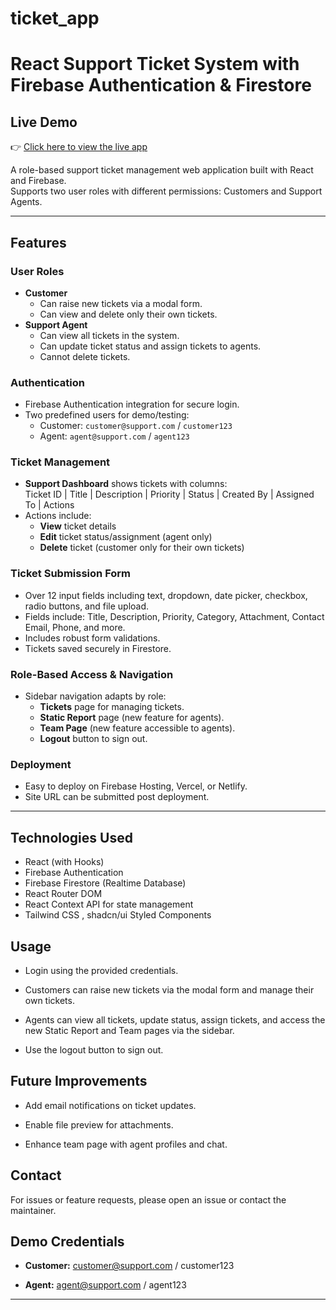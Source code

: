 # ticket_app
# React Support Ticket System with Firebase Authentication & Firestore

## Live Demo

👉 [Click here to view the live app](https://ticket--app.web.app/)

A role-based support ticket management web application built with React and Firebase.  
Supports two user roles with different permissions: Customers and Support Agents.

---

## Features

### User Roles
- **Customer**
  - Can raise new tickets via a modal form.
  - Can view and delete only their own tickets.
- **Support Agent**
  - Can view all tickets in the system.
  - Can update ticket status and assign tickets to agents.
  - Cannot delete tickets.

### Authentication
- Firebase Authentication integration for secure login.
- Two predefined users for demo/testing:
  - Customer: `customer@support.com` / `customer123`
  - Agent: `agent@support.com` / `agent123`

### Ticket Management
- **Support Dashboard** shows tickets with columns:  
  Ticket ID | Title | Description | Priority | Status | Created By | Assigned To | Actions
- Actions include:
  - **View** ticket details
  - **Edit** ticket status/assignment (agent only)
  - **Delete** ticket (customer only for their own tickets)

### Ticket Submission Form
- Over 12 input fields including text, dropdown, date picker, checkbox, radio buttons, and file upload.
- Fields include: Title, Description, Priority, Category, Attachment, Contact Email, Phone, and more.
- Includes robust form validations.
- Tickets saved securely in Firestore.

### Role-Based Access & Navigation
- Sidebar navigation adapts by role:
  - **Tickets** page for managing tickets.
  - **Static Report** page (new feature for agents).
  - **Team Page** (new feature accessible to agents).
  - **Logout** button to sign out.

### Deployment
- Easy to deploy on Firebase Hosting, Vercel, or Netlify.
- Site URL can be submitted post deployment.

---

## Technologies Used
- React (with Hooks)
- Firebase Authentication
- Firebase Firestore (Realtime Database)
- React Router DOM
- React Context API for state management
- Tailwind CSS , shadcn/ui Styled Components 

## Usage

- Login using the provided credentials.

- Customers can raise new tickets via the modal form and manage their own tickets.

- Agents can view all tickets, update status, assign tickets, and access the new Static Report and Team pages via the sidebar.

- Use the logout button to sign out.

## Future Improvements

- Add email notifications on ticket updates.

- Enable file preview for attachments.

- Enhance team page with agent profiles and chat.

## Contact

For issues or feature requests, please open an issue or contact the maintainer.

## Demo Credentials

- **Customer:** customer@support.com / customer123

- **Agent:** agent@support.com / agent123

---

